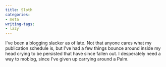 ```yaml
---
title: Sloth
categories:
- meta
writing-tags:
- lazy
---
```


I've been a blogging slacker as of late.  Not that anyone cares what my publication schedule is, but I've had a few things bounce around inside my head crying to be persisted that have since fallen out.  I desperately need a way to moblog, since I've given up carrying around a Palm.
